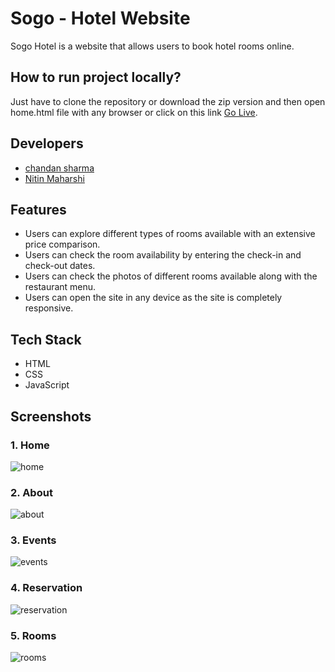# Sogo - Hotel Website

Sogo Hotel is a website that allows users to book hotel rooms online.


## How to run project locally?
Just have to clone the repository or download the zip version and then open home.html file with any browser or click on this link <a href="https://karthik257.github.io/Sogo-Hotel-Website/home.html">Go Live</a>.

## Developers

- [chandan sharma](https://github.com/chandanvsharma00)
- [Nitin Maharshi](https://github.com/NitinMaharshi)


## Features

- Users can explore different types of rooms available with an extensive price comparison.
- Users can check the room availability by entering the check-in and check-out dates.
- Users can check the photos of different rooms available along with the restaurant menu.
- Users can open the site in any device as the site is completely responsive.


## Tech Stack
 - HTML
 - CSS
 - JavaScript


## Screenshots
### 1. Home

![home](https://user-images.githubusercontent.com/42463560/157611583-d0e6ef9e-a626-4b00-be43-2d6ca1ceaf56.jpg)

### 2. About

![about](https://user-images.githubusercontent.com/42463560/157611645-3fa2b0ba-4b9b-473a-9835-a58f488339eb.jpg)

### 3. Events

![events](https://user-images.githubusercontent.com/42463560/157611650-829c0209-5bb4-465a-ba15-dd6c2c41221a.jpg)

### 4. Reservation

![reservation](https://user-images.githubusercontent.com/42463560/157611656-0c62ef89-5e5f-4299-839e-0eafed89ce06.jpg)

### 5. Rooms

![rooms](https://user-images.githubusercontent.com/42463560/157611668-a6ee8c4a-7160-4f6c-9b89-1912f9100f4d.jpg)

